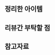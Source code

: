 ## 정리한 아이템
<!-- - 정리한 아이템들을 써주시면 됩니다 -->

## 리뷰간 부탁할 점
<!-- - 리뷰어들에게 부탁드리는 점이 있으시면 적어주세요 -->

## 참고자료
<!-- - 책 말고 더 참고한 부분이 있으면 공유해주세요 -->
